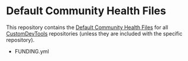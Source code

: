 # Default Community Health Files

This repository contains the [Default Community Health Files](https://docs.github.com/en/communities/setting-up-your-project-for-healthy-contributions/creating-a-default-community-health-file) for all [CustomDevTools](https://customdevtools.com) repositories (unless they are included with the specific repository).

- FUNDING.yml
